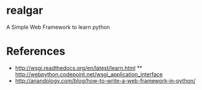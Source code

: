 realgar
=======

A Simple Web Framework to learn python


References
========
* http://wsgi.readthedocs.org/en/latest/learn.html
** http://webpython.codepoint.net/wsgi_application_interface
* http://anandology.com/blog/how-to-write-a-web-framework-in-python/
